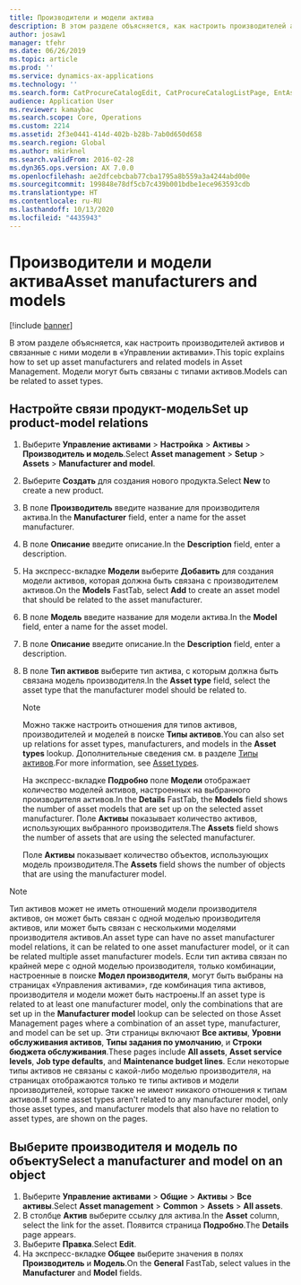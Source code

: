 ```yaml
---
title: Производители и модели актива
description: В этом разделе объясняется, как настроить производителей активов и связанные с ними модели в «Управлении активами».
author: josaw1
manager: tfehr
ms.date: 06/26/2019
ms.topic: article
ms.prod: ''
ms.service: dynamics-ax-applications
ms.technology: ''
ms.search.form: CatProcureCatalogEdit, CatProcureCatalogListPage, EntAssetProductLookup, EntAssetModelLookup, EntAssetProduct
audience: Application User
ms.reviewer: kamaybac
ms.search.scope: Core, Operations
ms.custom: 2214
ms.assetid: 2f3e0441-414d-402b-b28b-7ab0d650d658
ms.search.region: Global
ms.author: mkirknel
ms.search.validFrom: 2016-02-28
ms.dyn365.ops.version: AX 7.0.0
ms.openlocfilehash: ae2dfcebcbab77cba1795a8b559a3a4244abd00e
ms.sourcegitcommit: 199848e78df5cb7c439b001bdbe1ece963593cdb
ms.translationtype: HT
ms.contentlocale: ru-RU
ms.lasthandoff: 10/13/2020
ms.locfileid: "4435943"
---
```

# <a name="asset-manufacturers-and-models"></a><span data-ttu-id="bac90-103">Производители и модели актива</span><span class="sxs-lookup"><span data-stu-id="bac90-103">Asset manufacturers and models</span></span>

[!include [banner](../../includes/banner.md)]

 

<span data-ttu-id="bac90-104">В этом разделе объясняется, как настроить производителей активов и связанные с ними модели в «Управлении активами».</span><span class="sxs-lookup"><span data-stu-id="bac90-104">This topic explains how to set up asset manufacturers and related models in Asset Management.</span></span> <span data-ttu-id="bac90-105">Модели могут быть связаны с типами активов.</span><span class="sxs-lookup"><span data-stu-id="bac90-105">Models can be related to asset types.</span></span>

## <a name="set-up-product-model-relations"></a><span data-ttu-id="bac90-106">Настройте связи продукт-модель</span><span class="sxs-lookup"><span data-stu-id="bac90-106">Set up product-model relations</span></span>

1. <span data-ttu-id="bac90-107">Выберите **Управление активами** \> **Настройка** \> **Активы** \> **Производитель и модель**.</span><span class="sxs-lookup"><span data-stu-id="bac90-107">Select **Asset management** \> **Setup** \> **Assets** \> **Manufacturer and model**.</span></span>
2. <span data-ttu-id="bac90-108">Выберите **Создать** для создания нового продукта.</span><span class="sxs-lookup"><span data-stu-id="bac90-108">Select **New** to create a new product.</span></span>
3. <span data-ttu-id="bac90-109">В поле **Производитель** введите название для производителя актива.</span><span class="sxs-lookup"><span data-stu-id="bac90-109">In the **Manufacturer** field, enter a name for the asset manufacturer.</span></span>
4. <span data-ttu-id="bac90-110">В поле **Описание** введите описание.</span><span class="sxs-lookup"><span data-stu-id="bac90-110">In the **Description** field, enter a description.</span></span>
5. <span data-ttu-id="bac90-111">На экспресс-вкладке **Модели** выберите **Добавить** для создания модели активов, которая должна быть связана с производителем активов.</span><span class="sxs-lookup"><span data-stu-id="bac90-111">On the **Models** FastTab, select **Add** to create an asset model that should be related to the asset manufacturer.</span></span>
6. <span data-ttu-id="bac90-112">В поле **Модель** введите название для модели актива.</span><span class="sxs-lookup"><span data-stu-id="bac90-112">In the **Model** field, enter a name for the asset model.</span></span>
7. <span data-ttu-id="bac90-113">В поле **Описание** введите описание.</span><span class="sxs-lookup"><span data-stu-id="bac90-113">In the **Description** field, enter a description.</span></span>
8. <span data-ttu-id="bac90-114">В поле **Тип активов** выберите тип актива, с которым должна быть связана модель производителя.</span><span class="sxs-lookup"><span data-stu-id="bac90-114">In the **Asset type** field, select the asset type that the manufacturer model should be related to.</span></span>

    > [!NOTE]
    > <span data-ttu-id="bac90-115">Можно также настроить отношения для типов активов, производителей и моделей в поиске **Типы активов**.</span><span class="sxs-lookup"><span data-stu-id="bac90-115">You can also set up relations for asset types, manufacturers, and models in the **Asset types** lookup.</span></span> <span data-ttu-id="bac90-116">Дополнительные сведения см. в разделе [Типы активов](../setup-for-objects/object-types.md).</span><span class="sxs-lookup"><span data-stu-id="bac90-116">For more information, see [Asset types](../setup-for-objects/object-types.md).</span></span>

    <span data-ttu-id="bac90-117">На экспресс-вкладке **Подробно** поле **Модели** отображает количество моделей активов, настроенных на выбранного производителя активов.</span><span class="sxs-lookup"><span data-stu-id="bac90-117">In the **Details** FastTab, the **Models** field shows the number of asset models that are set up on the selected asset manufacturer.</span></span> <span data-ttu-id="bac90-118">Поле **Активы** показывает количество активов, использующих выбранного производителя.</span><span class="sxs-lookup"><span data-stu-id="bac90-118">The **Assets** field shows the number of assets that are using the selected manufacturer.</span></span>
    
    <span data-ttu-id="bac90-119">Поле **Активы** показывает количество объектов, использующих модель производителя.</span><span class="sxs-lookup"><span data-stu-id="bac90-119">The **Assets** field shows the number of objects that are using the manufacturer model.</span></span>

> [!NOTE]
> <span data-ttu-id="bac90-120">Тип активов может не иметь отношений модели производителя активов, он может быть связан с одной моделью производителя активов, или может быть связан с несколькими моделями производителя активов.</span><span class="sxs-lookup"><span data-stu-id="bac90-120">An asset type can have no asset manufacturer model relations, it can be related to one asset manufacturer model, or it can be related multiple asset manufacturer models.</span></span> <span data-ttu-id="bac90-121">Если тип актива связан по крайней мере с одной моделью производителя, только комбинации, настроенные в поиске **Модел производителя**, могут быть выбраны на страницах «Управления активами», где комбинация типа активов, производителя и модели может быть настроены.</span><span class="sxs-lookup"><span data-stu-id="bac90-121">If an asset type is related to at least one manufacturer model, only the combinations that are set up in the **Manufacturer model** lookup can be selected on those Asset Management pages where a combination of an asset type, manufacturer, and model can be set up.</span></span> <span data-ttu-id="bac90-122">Эти страницы включают **Все активы**, **Уровни обслуживания активов**, **Типы задания по умолчанию**, и **Строки бюджета обслуживания**.</span><span class="sxs-lookup"><span data-stu-id="bac90-122">These pages include **All assets**, **Asset service levels**, **Job type defaults**, and **Maintenance budget lines**.</span></span> <span data-ttu-id="bac90-123">Если некоторые типы активов не связаны с какой-либо моделью производителя, на страницах отображаются только те типы активов и модели производителей, которые также не имеют никакого отношения к типам активов.</span><span class="sxs-lookup"><span data-stu-id="bac90-123">If some asset types aren't related to any manufacturer model, only those asset types, and manufacturer models that also have no relation to asset types, are shown on the pages.</span></span>

## <a name="select-a-manufacturer-and-model-on-an-object"></a><span data-ttu-id="bac90-124">Выберите производителя и модель по объекту</span><span class="sxs-lookup"><span data-stu-id="bac90-124">Select a manufacturer and model on an object</span></span>

1. <span data-ttu-id="bac90-125">Выберите **Управление активами** \> **Общие** \> **Активы** \> **Все активы**.</span><span class="sxs-lookup"><span data-stu-id="bac90-125">Select **Asset management** \> **Common** \> **Assets** \> **All assets**.</span></span>
2. <span data-ttu-id="bac90-126">В столбце **Актив** выберите ссылку для актива.</span><span class="sxs-lookup"><span data-stu-id="bac90-126">In the **Asset** column, select the link for the asset.</span></span> <span data-ttu-id="bac90-127">Появится страница **Подробно**.</span><span class="sxs-lookup"><span data-stu-id="bac90-127">The **Details** page appears.</span></span>
3. <span data-ttu-id="bac90-128">Выберите **Правка**.</span><span class="sxs-lookup"><span data-stu-id="bac90-128">Select **Edit**.</span></span>
4. <span data-ttu-id="bac90-129">На экспресс-вкладке **Общее** выберите значения в полях **Производитель** и **Модель**.</span><span class="sxs-lookup"><span data-stu-id="bac90-129">On the **General** FastTab, select values in the **Manufacturer** and **Model** fields.</span></span>
